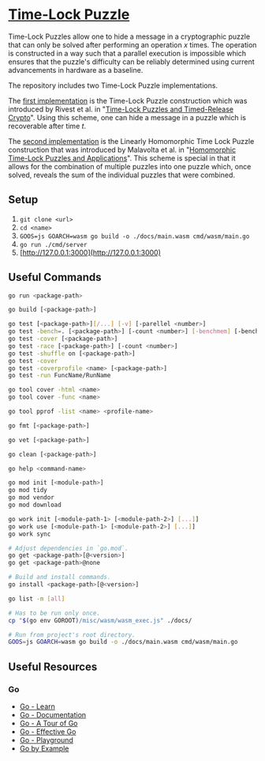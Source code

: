 # [Time-Lock Puzzle](https://pmuens.github.io/time-lock-puzzle)

Time-Lock Puzzles allow one to hide a message in a cryptographic puzzle that can only be solved after performing an operation $x$ times. The operation is constructed in a way such that a parallel execution is impossible which ensures that the puzzle's difficulty can be reliably determined using current advancements in hardware as a baseline.

The repository includes two Time-Lock Puzzle implementations.

The [first implementation](https://pmuens.github.io/time-lock-puzzle/tlp.html) is the Time-Lock Puzzle construction which was introduced by Rivest et al. in "[Time-Lock Puzzles and Timed-Release Crypto](https://people.eecs.berkeley.edu/~daw/papers/timelock.pdf)". Using this scheme, one can hide a message in a puzzle which is recoverable after time $t$.

The [second implementation](https://pmuens.github.io/time-lock-puzzle/lhtlp.html) is the Linearly Homomorphic Time Lock Puzzle construction that was introduced by Malavolta et al. in "[Homomorphic Time-Lock Puzzles and Applications](https://eprint.iacr.org/2019/635.pdf)". This scheme is special in that it allows for the combination of multiple puzzles into one puzzle which, once solved, reveals the sum of the individual puzzles that were combined.

## Setup

1. `git clone <url>`
2. `cd <name>`
3. `GOOS=js GOARCH=wasm go build -o ./docs/main.wasm cmd/wasm/main.go`
4. `go run ./cmd/server`
5. [http://127.0.0.1:3000](http://127.0.0.1:3000)

## Useful Commands

```sh
go run <package-path>

go build [<package-path>]

go test [<package-path>][/...] [-v] [-parellel <number>]
go test -bench=. [<package-path>] [-count <number>] [-benchmem] [-benchtime 2s] [-memprofile <name>]
go test -cover [<package-path>]
go test -race [<package-path>] [-count <number>]
go test -shuffle on [<package-path>]
go test -cover
go test -coverprofile <name> [<package-path>]
go test -run FuncName/RunName

go tool cover -html <name>
go tool cover -func <name>

go tool pprof -list <name> <profile-name>

go fmt [<package-path>]

go vet [<package-path>]

go clean [<package-path>]

go help <command-name>

go mod init [<module-path>]
go mod tidy
go mod vendor
go mod download

go work init [<module-path-1> [<module-path-2>] [...]]
go work use [<module-path-1> [<module-path-2>] [...]]
go work sync

# Adjust dependencies in `go.mod`.
go get <package-path>[@<version>]
go get <package-path>@none

# Build and install commands.
go install <package-path>[@<version>]

go list -m [all]

# Has to be run only once.
cp "$(go env GOROOT)/misc/wasm/wasm_exec.js" ./docs/

# Run from project's root directory.
GOOS=js GOARCH=wasm go build -o ./docs/main.wasm cmd/wasm/main.go
```

## Useful Resources

### Go

- [Go - Learn](https://go.dev/learn)
- [Go - Documentation](https://go.dev/doc)
- [Go - A Tour of Go](https://go.dev/tour)
- [Go - Effective Go](https://go.dev/doc/effective_go)
- [Go - Playground](https://go.dev/play)
- [Go by Example](https://gobyexample.com)
